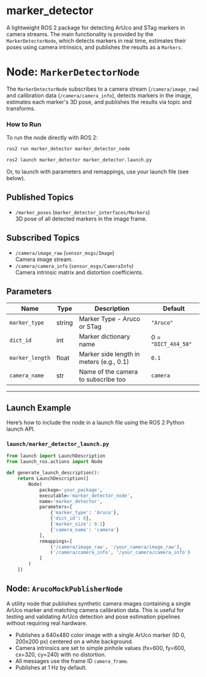 # marker_detector

A lightweight ROS 2 package for detecting ArUco and STag markers in camera streams. The main functionality is provided by the `MarkerDetectorNode`, which detects markers in real time, estimates their poses using camera intrinsics, and publishes the results as a `Markers`.

# Node: `MarkerDetectorNode`

The `MarkerDetectorNode` subscribes to a camera stream (`/camera/image_raw`) and calibration data (`/camera/camera_info`), detects markers in the image, estimates each marker's 3D pose, and publishes the results via topic and transforms.

### How to Run

To run the node directly with ROS 2:

```sh
ros2 run marker_detector marker_detector_node
```

```sh
ros2 launch marker_detector marker_detector.launch.py
```

Or, to launch with parameters and remappings, use your launch file (see below).

## Published Topics

- `/marker_poses` (`marker_detector_interfaces/Markers`)  
  3D pose of all detected markers in the image frame.

## Subscribed Topics

- `/camera/image_raw` (`sensor_msgs/Image`)  
  Camera image stream.
- `/camera/camera_info` (`sensor_msgs/CameraInfo`)  
  Camera intrinsic matrix and distortion coefficients.

## Parameters

| Name             | Type   | Description                                                    | Default         |
|------------------|--------|----------------------------------------------------------------|-----------------|
| `marker_type`  | string | Marker Type - Aruco or STag | `"Aruco"` |
| `dict_id`  | int | Marker dictionary name | 0 = `"DICT_4X4_50"` |
| `marker_length`  | float  | Marker side length in meters (e.g., 0.1)                       | `0.1`           |
| `camera_name`  | str  | Name of the camera to subscribe too                       | `camera`           |
---

## Launch Example

Here’s how to include the node in a launch file using the ROS 2 Python launch API.

### `launch/marker_detector_launch.py`

```python
from launch import LaunchDescription
from launch_ros.actions import Node

def generate_launch_description():
    return LaunchDescription([
        Node(
            package='your_package',
            executable='marker_detector_node',
            name='marker_detector',
            parameters=[
                {'marker_type': 'Aruco'},
                {'dict_id': 0},
                {'marker_size': 0.1}
                {'camera_name': 'camera'}
            ],
            remappings=[
                ('/camera/image_raw', '/your_camera/image_raw'),
                ('/camera/camera_info', '/your_camera/camera_info')
            ]
        )
    ])
```

## Node: `ArucoMockPublisherNode`

A utility node that publishes synthetic camera images containing a single ArUco marker and matching camera calibration data. This is useful for testing and validating ArUco detection and pose estimation pipelines without requiring real hardware.

- Publishes a 640x480 color image with a single ArUco marker (ID 0, 200x200 px) centered on a white background.
- Camera intrinsics are set to simple pinhole values (fx=600, fy=600, cx=320, cy=240) with no distortion.
- All messages use the frame ID `camera_frame`.
- Publishes at 1 Hz by default.


